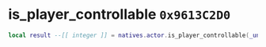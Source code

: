 # is_player_controllable `0x9613C2D0`

```lua
local result --[[ integer ]] = natives.actor.is_player_controllable(_unk0 --[[ integer ]])
```